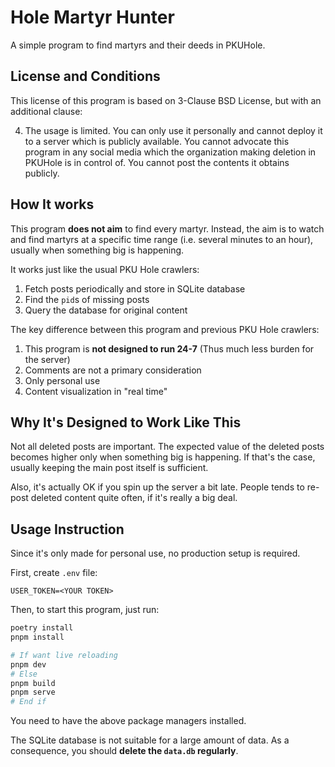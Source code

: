 # Hole Martyr Hunter

A simple program to find martyrs and their deeds in PKUHole.

## License and Conditions

This license of this program is based on 3-Clause BSD License, but with an additional clause:

4. The usage is limited. You can only use it personally and cannot deploy it to a server which is publicly available. You cannot advocate this program in any social media which the organization making deletion in PKUHole is in control of. You cannot post the contents it obtains publicly.

## How It works

This program **does not aim** to find every martyr. Instead, the aim is to watch and find martyrs at a specific time range (i.e. several minutes to an hour), usually when something big is happening.

It works just like the usual PKU Hole crawlers:
1. Fetch posts periodically and store in SQLite database
2. Find the `pid`s of missing posts
3. Query the database for original content

The key difference between this program and previous PKU Hole crawlers:
1. This program is **not designed to run 24-7**
   (Thus much less burden for the server)
2. Comments are not a primary consideration
3. Only personal use
4. Content visualization in "real time"

## Why It's Designed to Work Like This

Not all deleted posts are important. The expected value of the deleted posts becomes higher only when something big is happening. If that's the case, usually keeping the main post itself is sufficient.

Also, it's actually OK if you spin up the server a bit late. People tends to re-post deleted content quite often, if it's really a big deal.

## Usage Instruction

Since it's only made for personal use, no production setup is required.

First, create `.env` file:

```
USER_TOKEN=<YOUR TOKEN>
```

Then, to start this program, just run:

```sh
poetry install
pnpm install

# If want live reloading
pnpm dev
# Else
pnpm build
pnpm serve
# End if
```

You need to have the above package managers installed.

The SQLite database is not suitable for a large amount of data. As a consequence, you should **delete the `data.db` regularly**.
